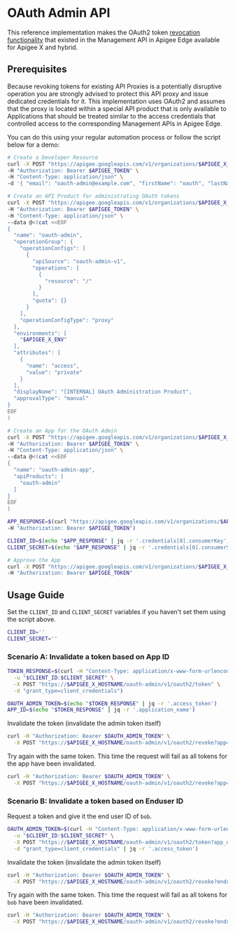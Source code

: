 
# OAuth Admin API

This reference implementation makes the OAuth2 token [revocation functionality](https://apidocs.apigee.com/docs/oauth-20-access-tokens/1/routes/organizations/%7Borg_name%7D/oauth2/revoke/post)
that existed in the Management API in Apigee Edge available for  Apigee X and
hybrid.

## Prerequisites

Because revoking tokens for existing API Proxies is a potentially disruptive
operation you are strongly advised to protect this API proxy and issue
dedicated credentials for it. This implementation uses OAuth2 and assumes
that the proxy is located within a special API product that is only
available to Applications that should be treated similar to the access
credentials that controlled access to the corresponding Management APIs in
Apigee Edge.

You can do this using your regular automation process or follow the script
below for a demo:

```sh
# Create a Developer Resource
curl -X POST "https://apigee.googleapis.com/v1/organizations/$APIGEE_X_ORG/developers" \
-H "Authorization: Bearer $APIGEE_TOKEN" \
-H "Content-Type: application/json" \
-d '{ "email": "oauth-admin@example.com", "firstName": "oauth", "lastName": "admin", "userName": "oauthadmin" }'

# Create an API Product for administrating OAuth tokens
curl -X POST "https://apigee.googleapis.com/v1/organizations/$APIGEE_X_ORG/apiproducts" \
-H "Authorization: Bearer $APIGEE_TOKEN" \
-H "Content-Type: application/json" \
--data @<(cat <<EOF
{
  "name": "oauth-admin",
  "operationGroup": {
    "operationConfigs": [
      {
        "apiSource": "oauth-admin-v1",
        "operations": [
          {
            "resource": "/"
          }
        ],
        "quota": {}
      }
    ],
    "operationConfigType": "proxy"
  },
  "environments": [
    "$APIGEE_X_ENV"
  ],
  "attributes": [
    {
      "name": "access",
      "value": "private"
    }
  ],
  "displayName": "[INTERNAL] OAuth Administration Product",
  "approvalType": "manual"
}
EOF
)

# Create an App for the OAuth Admin
curl -X POST "https://apigee.googleapis.com/v1/organizations/$APIGEE_X_ORG/developers/oauth-admin@example.com/apps" \
-H "Authorization: Bearer $APIGEE_TOKEN" \
-H "Content-Type: application/json" \
--data @<(cat <<EOF
{
  "name": "oauth-admin-app",
  "apiProducts": [
    "oauth-admin"
  ]
}
EOF
)

APP_RESPONSE=$(curl "https://apigee.googleapis.com/v1/organizations/$APIGEE_X_ORG/developers/oauth-admin@example.com/apps/oauth-admin-app" \
-H "Authorization: Bearer $APIGEE_TOKEN")

CLIENT_ID=$(echo "$APP_RESPONSE" | jq -r '.credentials[0].consumerKey')
CLIENT_SECRET=$(echo "$APP_RESPONSE" | jq -r '.credentials[0].consumerSecret')

# Approve the App
curl -X POST "https://apigee.googleapis.com/v1/organizations/$APIGEE_X_ORG/developers/oauth-admin@example.com/apps/oauth-admin-app/keys/$CLIENT_ID/apiproducts/oauth-admin?action=approve" \
-H "Authorization: Bearer $APIGEE_TOKEN"

```

## Usage Guide

Set the `CLIENT_ID` and `CLIENT_SECRET` variables if you haven't set them using
the script above.

```sh
CLIENT_ID=''
CLIENT_SECRET=''
```

### Scenario A: Invalidate a token based on App ID

```sh
TOKEN_RESPONSE=$(curl -H "Content-Type: application/x-www-form-urlencoded" \
  -u "$CLIENT_ID:$CLIENT_SECRET" \
  -X POST "https://$APIGEE_X_HOSTNAME/oauth-admin/v1/oauth2/token" \
  -d "grant_type=client_credentials")

OAUTH_ADMIN_TOKEN=$(echo "$TOKEN_RESPONSE" | jq -r '.access_token')
APP_ID=$(echo "$TOKEN_RESPONSE" | jq -r '.application_name')
```

Invalidate the token (invalidate the admin token itself)

```sh
curl -H "Authorization: Bearer $OAUTH_ADMIN_TOKEN" \
  -X POST "https://$APIGEE_X_HOSTNAME/oauth-admin/v1/oauth2/revoke?app=$APP_ID" -v
```

Try again with the same token. This time the request will fail as all tokens
for the app have been invalidated.

```sh
curl -H "Authorization: Bearer $OAUTH_ADMIN_TOKEN" \
  -X POST "https://$APIGEE_X_HOSTNAME/oauth-admin/v1/oauth2/revoke?app=$APP_ID" -v
```


### Scenario B: Invalidate a token based on Enduser ID

Request a token and give it the end user ID of `bob`.

```sh
OAUTH_ADMIN_TOKEN=$(curl -H "Content-Type: application/x-www-form-urlencoded" \
  -u "$CLIENT_ID:$CLIENT_SECRET" \
  -X POST "https://$APIGEE_X_HOSTNAME/oauth-admin/v1/oauth2/token?app_enduser=bob" \
  -d "grant_type=client_credentials" | jq -r '.access_token')
```

Invalidate the token (invalidate the admin token itself)

```sh
curl -H "Authorization: Bearer $OAUTH_ADMIN_TOKEN" \
  -X POST "https://$APIGEE_X_HOSTNAME/oauth-admin/v1/oauth2/revoke?enduser=bob"
```

Try again with the same token. This time the request will fail as all tokens
for `bob` have been invalidated.

```sh
curl -H "Authorization: Bearer $OAUTH_ADMIN_TOKEN" \
  -X POST "https://$APIGEE_X_HOSTNAME/oauth-admin/v1/oauth2/revoke?enduser=bob"
```
